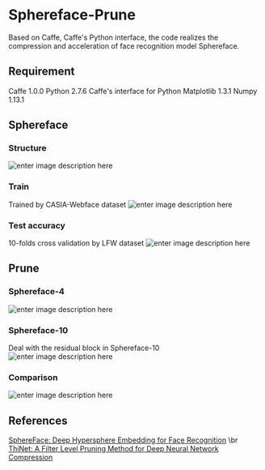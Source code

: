 # Sphereface-Prune
Based on Caffe, Caffe's Python interface, the code realizes the compression and acceleration of  face recognition model Sphereface. 
 
## Requirement
Caffe 1.0.0
Python 2.7.6
Caffe's interface for Python
Matplotlib 1.3.1
Numpy 1.13.1

## Sphereface

### Structure
![enter image description here](http://wx4.sinaimg.cn/mw690/710b0c10ly1fx0g2yfozxj210z0dfmzz.jpg)

### Train
Trained by CASIA-Webface dataset
![enter image description here](http://wx4.sinaimg.cn/mw690/710b0c10ly1fx0g5rv3tbj20la0k141n.jpg)

### Test accuracy
10-folds cross validation by LFW dataset
![enter image description here](http://wx2.sinaimg.cn/mw690/710b0c10ly1fx0g8ui3lkj20ru06jjss.jpg)

## Prune
### Sphereface-4
![enter image description here](http://wx3.sinaimg.cn/mw690/710b0c10ly1fx0gdd3xawj20iq0lnwft.jpg)
### Sphereface-10
Deal with the residual block in Sphereface-10
![enter image description here](http://wx4.sinaimg.cn/mw690/710b0c10ly1fx0gynalchj20ax0j3t9j.jpg)

### Comparison
![enter image description here](http://wx3.sinaimg.cn/mw690/710b0c10ly1fx0gkur079j21050b1tbw.jpg)


## References
[SphereFace: Deep Hypersphere Embedding for Face Recognition](https://arxiv.org/abs/1704.08063) \br
[ThiNet: A Filter Level Pruning Method for Deep Neural Network Compression](https://arxiv.org/abs/1707.06342)

